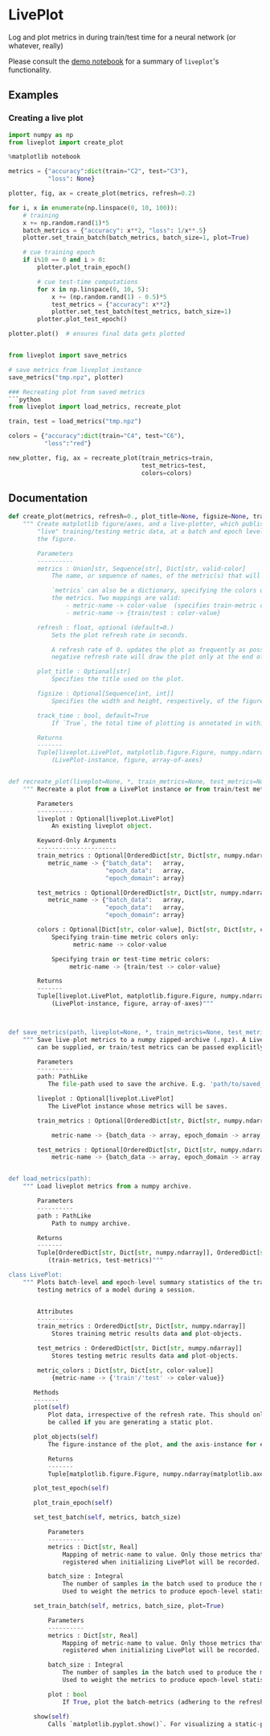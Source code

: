 # LivePlot
Log and plot metrics in during train/test time for a neural network (or whatever, really) 

Please consult the [demo notebook](https://llcad-github.llan.ll.mit.edu/ComputerOnWatch/LivePlot/blob/master/LivePlot_Demo.ipynb) for a summary of `liveplot`'s functionality.

## Examples
### Creating a live plot
```python
import numpy as np
from liveplot import create_plot

%matplotlib notebook

metrics = {"accuracy":dict(train="C2", test="C3"),
           "loss": None}

plotter, fig, ax = create_plot(metrics, refresh=0.2)

for i, x in enumerate(np.linspace(0, 10, 100)):
    # training
    x += np.random.rand(1)*5
    batch_metrics = {"accuracy": x**2, "loss": 1/x**.5}
    plotter.set_train_batch(batch_metrics, batch_size=1, plot=True)

    # cue training epoch
    if i%10 == 0 and i > 0:
        plotter.plot_train_epoch()

        # cue test-time computations
        for x in np.linspace(0, 10, 5):
            x += (np.random.rand(1) - 0.5)*5
            test_metrics = {"accuracy": x**2}
            plotter.set_test_batch(test_metrics, batch_size=1)
        plotter.plot_test_epoch()

plotter.plot()  # ensures final data gets plotted


from liveplot import save_metrics

# save metrics from liveplot instance
save_metrics("tmp.npz", plotter)

### Recreating plot from saved metrics
```python
from liveplot import load_metrics, recreate_plot

train, test = load_metrics("tmp.npz")

colors = {"accuracy":dict(train="C4", test="C6"),
          "loss":"red"}

new_plotter, fig, ax = recreate_plot(train_metrics=train,
                                     test_metrics=test,
                                     colors=colors)
```

## Documentation

```python
def create_plot(metrics, refresh=0., plot_title=None, figsize=None, track_time=True):
    """ Create matplotlib figure/axes, and a live-plotter, which publishes
        "live" training/testing metric data, at a batch and epoch level, to
        the figure.

        Parameters
        ----------
        metrics : Union[str, Sequence[str], Dict[str, valid-color]
            The name, or sequence of names, of the metric(s) that will be plotted.

            `metrics` can also be a dictionary, specifying the colors used to plot
            the metrics. Two mappings are valid:
                - metric-name -> color-value  (specifies train-metric color only)
                - metric-name -> {train/test : color-value}

        refresh : float, optional (default=0.)
            Sets the plot refresh rate in seconds.

            A refresh rate of 0. updates the plot as frequently as possible. A
            negative refresh rate will draw the plot only at the end of the session.

        plot_title : Optional[str]
            Specifies the title used on the plot.

        figsize : Optional[Sequence[int, int]]
            Specifies the width and height, respectively, of the figure.

        track_time : bool, default=True
            If `True`, the total time of plotting is annotated in within the first axes

        Returns
        -------
        Tuple[liveplot.LivePlot, matplotlib.figure.Figure, numpy.ndarray(matplotlib.axes.Axes)]
            (LivePlot-instance, figure, array-of-axes)


def recreate_plot(liveplot=None, *, train_metrics=None, test_metrics=None, colors=None):
    """ Recreate a plot from a LivePlot instance or from train/test metric dictionaries.

        Parameters
        ----------
        liveplot : Optional[liveplot.LivePlot]
            An existing liveplot object.

        Keyword-Only Arguments
        ----------------------
        train_metrics : Optional[OrderedDict[str, Dict[str, numpy.ndarray]]]
           metric_name -> {"batch_data":   array,
                           "epoch_data":   array,
                           "epoch_domain": array}

        test_metrics : Optional[OrderedDict[str, Dict[str, numpy.ndarray]]]
           metric_name -> {"batch_data":   array,
                           "epoch_data":   array,
                           "epoch_domain": array}

        colors : Optional[Dict[str, color-value], Dict[str, Dict[str, color-value]]
            Specifying train-time metric colors only:
                  metric-name -> color-value

            Specifying train or test-time metric colors:
                 metric-name -> {train/test -> color-value}

        Returns
        -------
        Tuple[liveplot.LivePlot, matplotlib.figure.Figure, numpy.ndarray(matplotlib.axes.Axes)]
            (LivePlot-instance, figure, array-of-axes)"""



def save_metrics(path, liveplot=None, *, train_metrics=None, test_metrics=None):
    """ Save live-plot metrics to a numpy zipped-archive (.npz). A LivePlot-instance
        can be supplied, or train/test metrics can be passed explicitly to the function.

        Parameters
        ----------
        path: PathLike
           The file-path used to save the archive. E.g. 'path/to/saved_metrics.npz'

        liveplot : Optional[liveplot.LivePlot]
           The LivePlot instance whose metrics will be saves.

        train_metrics : Optional[OrderedDict[str, Dict[str, numpy.ndarray]]]]

            metric-name -> {batch_data -> array, epoch_domain -> array, epoch_data -> array}

        test_metrics : Optional[OrderedDict[str, Dict[str, numpy.ndarray]]]]
            metric-name -> {batch_data -> array, epoch_domain -> array, epoch_data -> array}"""


def load_metrics(path):
    """ Load liveplot metrics from a numpy archive.

        Parameters
        ----------
        path : PathLike
            Path to numpy archive.

        Returns
        -------
        Tuple[OrderedDict[str, Dict[str, numpy.ndarray]], OrderedDict[str, Dict[str, numpy.ndarray]]]]
           (train-metrics, test-metrics)"""

class LivePlot:
    """ Plots batch-level and epoch-level summary statistics of the training and
        testing metrics of a model during a session.


        Attributes
        ----------
        train_metrics : OrderedDict[str, Dict[str, numpy.ndarray]]
            Stores training metric results data and plot-objects.

        test_metrics : OrderedDict[str, Dict[str, numpy.ndarray]]
            Stores testing metric results data and plot-objects.

        metric_colors : Dict[str, Dict[str, color-value]]
            {metric-name -> {'train'/'test' -> color-value}}

       Methods
       -------
       plot(self)
           Plot data, irrespective of the refresh rate. This should only
           be called if you are generating a static plot.

       plot_objects(self)
           The figure-instance of the plot, and the axis-instance for each metric.

           Returns
           -------
           Tuple[matplotlib.figure.Figure, numpy.ndarray(matplotlib.axes.Axes)]

       plot_test_epoch(self)

       plot_train_epoch(self)

       set_test_batch(self, metrics, batch_size)

           Parameters
           ----------
           metrics : Dict[str, Real]
               Mapping of metric-name to value. Only those metrics that were
               registered when initializing LivePlot will be recorded.

           batch_size : Integral
               The number of samples in the batch used to produce the metrics.
               Used to weight the metrics to produce epoch-level statistics.

       set_train_batch(self, metrics, batch_size, plot=True)

           Parameters
           ----------
           metrics : Dict[str, Real]
               Mapping of metric-name to value. Only those metrics that were
               registered when initializing LivePlot will be recorded.

           batch_size : Integral
               The number of samples in the batch used to produce the metrics.
               Used to weight the metrics to produce epoch-level statistics.

           plot : bool
               If True, plot the batch-metrics (adhering to the refresh rate)

       show(self)
           Calls `matplotlib.pyplot.show()`. For visualizing a static-plot. """```